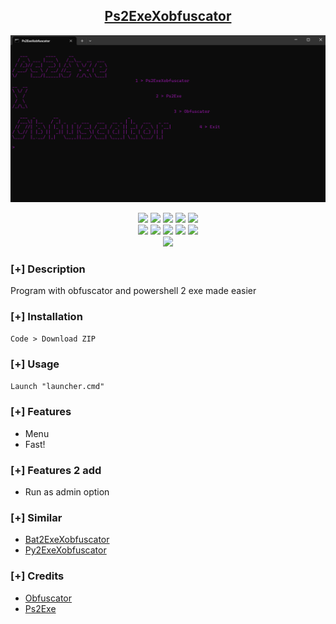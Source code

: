 <h2 align="center"><u>Ps2ExeXobfuscator</u></h2>

![preview](https://github.com/DARKNOSY/Ps2ExeXobfuscator/blob/main/menu.png?raw=true)

<p align="center">
    <img src="https://img.shields.io/github/stars/DARKNOSY/Ps2ExeXobfuscator?style=for-the-badge&color=orange">
    <img src="https://img.shields.io/github/forks/DARKNOSY/Ps2ExeXobfuscator?style=for-the-badge&color=purple">
    <img src="https://img.shields.io/github/license/DARKNOSY/Ps2ExeXobfuscator?style=for-the-badge&color=blue">
    <img src="https://img.shields.io/github/issues/DARKNOSY/Ps2ExeXobfuscator?style=for-the-badge&color=red">
    <img src="https://img.shields.io/github/contributors/DARKNOSY/Ps2ExeXobfuscator?style=for-the-badge&color=cyan">
<br>
    <img src="https://img.shields.io/badge/Author-DARKNOSY-magenta?style=flat-square">
    <img src="https://img.shields.io/badge/Open%20Source-Yes-orange?style=flat-square">
    <img src="https://img.shields.io/badge/Maintained-Yes-cyan?style=flat-square">
    <img src="https://img.shields.io/badge/Made%20In-France-green?style=flat-square">
    <img src="https://img.shields.io/badge/Written%20In-Python-blue?style=flat-square">
<br>
    <img src="https://github-readme-stats.vercel.app/api/pin/?username=DARKNOSY&repo=Ps2ExeXobfuscator&theme=synthwave">
</p>

### [+] Description
Program with obfuscator and powershell 2 exe made easier

### [+] Installation
`Code > Download ZIP`

### [+] Usage
`Launch "launcher.cmd"`

### [+] Features
 - Menu
 - Fast!
 
### [+] Features 2 add
 - Run as admin option

### [+] Similar
 - <a href="https://github.com/DARKNOSY/Bat2ExeXobfuscator">Bat2ExeXobfuscator</a>
 - <a href="https://github.com/DARKNOSY/Py2ExeXobfuscator">Py2ExeXobfuscator</a>

### [+] Credits 
 - <a href="https://github.com/DARKNOSY/Rush-Powershell-Obfuscator">Obfuscator</a>
 - <a href="https://github.com/MScholtes/PS2EXE">Ps2Exe
